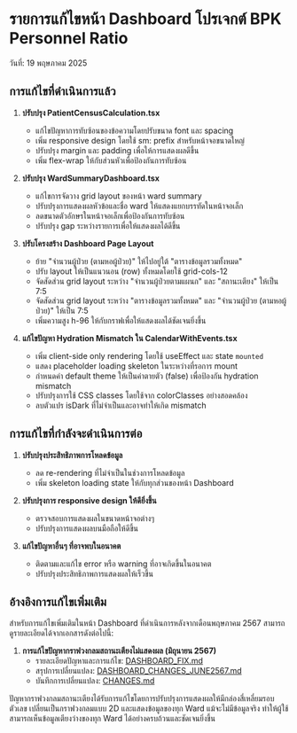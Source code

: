 # รายการแก้ไขหน้า Dashboard โปรเจกต์ BPK Personnel Ratio
วันที่: 19 พฤษภาคม 2025

## การแก้ไขที่ดำเนินการแล้ว

1. **ปรับปรุง PatientCensusCalculation.tsx**
   - แก้ไขปัญหาการทับซ้อนของข้อความโดยปรับขนาด font และ spacing
   - เพิ่ม responsive design โดยใช้ sm: prefix สำหรับหน้าจอขนาดใหญ่
   - ปรับปรุง margin และ padding เพื่อให้การแสดงผลดีขึ้น
   - เพิ่ม flex-wrap ให้กับส่วนหัวเพื่อป้องกันการทับซ้อน

2. **ปรับปรุง WardSummaryDashboard.tsx**
   - แก้ไขการจัดวาง grid layout ของหน้า ward summary
   - ปรับปรุงการแสดงผลหัวข้อและชื่อ ward ให้แสดงแยกบรรทัดในหน้าจอเล็ก
   - ลดขนาดตัวอักษรในหน้าจอเล็กเพื่อป้องกันการทับซ้อน
   - ปรับปรุง gap ระหว่างรายการเพื่อให้แสดงผลได้ดีขึ้น

3. **ปรับโครงสร้าง Dashboard Page Layout**
   - ย้าย "จำนวนผู้ป่วย (ตามหอผู้ป่วย)" ให้ไปอยู่ใต้ "ตารางข้อมูลรวมทั้งหมด"
   - ปรับ layout ให้เป็นแนวนอน (row) ทั้งหมดโดยใช้ grid-cols-12
   - จัดสัดส่วน grid layout ระหว่าง "จำนวนผู้ป่วยตามแผนก" และ "สถานะเตียง" ให้เป็น 7:5
   - จัดสัดส่วน grid layout ระหว่าง "ตารางข้อมูลรวมทั้งหมด" และ "จำนวนผู้ป่วย (ตามหอผู้ป่วย)" ให้เป็น 7:5
   - เพิ่มความสูง h-96 ให้กับกราฟเพื่อให้แสดงผลได้ชัดเจนยิ่งขึ้น

4. **แก้ไขปัญหา Hydration Mismatch ใน CalendarWithEvents.tsx**
   - เพิ่ม client-side only rendering โดยใช้ useEffect และ state `mounted`
   - แสดง placeholder loading skeleton ในระหว่างที่รอการ mount
   - กำหนดค่า default theme ให้เป็นค่าตายตัว (false) เพื่อป้องกัน hydration mismatch
   - ปรับปรุงการใช้ CSS classes โดยใช้จาก colorClasses อย่างสอดคล้อง
   - ลบตัวแปร isDark ที่ไม่จำเป็นและอาจทำให้เกิด mismatch

## การแก้ไขที่กำลังจะดำเนินการต่อ

1. **ปรับปรุงประสิทธิภาพการโหลดข้อมูล**
   - ลด re-rendering ที่ไม่จำเป็นในช่วงการโหลดข้อมูล
   - เพิ่ม skeleton loading state ให้กับทุกส่วนของหน้า Dashboard

2. **ปรับปรุงการ responsive design ให้ดียิ่งขึ้น**
   - ตรวจสอบการแสดงผลในขนาดหน้าจอต่างๆ
   - ปรับปรุงการแสดงผลบนมือถือให้ดีขึ้น

3. **แก้ไขปัญหาอื่นๆ ที่อาจพบในอนาคต**
   - ติดตามและแก้ไข error หรือ warning ที่อาจเกิดขึ้นในอนาคต
   - ปรับปรุงประสิทธิภาพการแสดงผลให้เร็วขึ้น

## อ้างอิงการแก้ไขเพิ่มเติม

สำหรับการแก้ไขเพิ่มเติมในหน้า Dashboard ที่ดำเนินการหลังจากเดือนพฤษภาคม 2567 สามารถดูรายละเอียดได้จากเอกสารดังต่อไปนี้:

1. **การแก้ไขปัญหากราฟวงกลมสถานะเตียงไม่แสดงผล (มิถุนายน 2567)**
   - รายละเอียดปัญหาและการแก้ไข: [DASHBOARD_FIX.md](./DASHBOARD_FIX.md)
   - สรุปการเปลี่ยนแปลง: [DASHBOARD_CHANGES_JUNE2567.md](./DASHBOARD_CHANGES_JUNE2567.md)
   - บันทึกการเปลี่ยนแปลง: [CHANGES.md](./CHANGES.md)

ปัญหากราฟวงกลมสถานะเตียงได้รับการแก้ไขโดยการปรับปรุงการแสดงผลให้มีกล่องสี่เหลี่ยมรอบตัวเลข เปลี่ยนเป็นกราฟวงกลมแบบ 2D และแสดงข้อมูลของทุก Ward แม้จะไม่มีข้อมูลจริง ทำให้ผู้ใช้สามารถเห็นข้อมูลเตียงว่างของทุก Ward ได้อย่างครบถ้วนและชัดเจนยิ่งขึ้น
